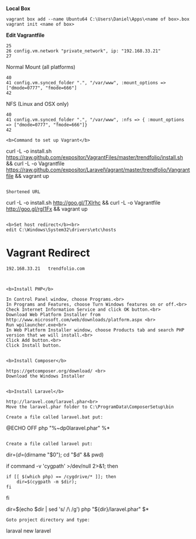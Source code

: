 <b>Local Box</b>
~~~
vagrant box add --name Ubuntu64 C:\Users\Daniel\Apps\<name of box>.box
vagrant init <name of box>
~~~
<b>Edit Vagrantfile</b>
~~~
25
26 config.vm.network "private_network", ip: "192.168.33.21"
27
~~~

Normal Mount (all platforms)
~~~
40
41 config.vm.synced_folder ".", "/var/www", :mount_options => ["dmode=0777", "fmode=666"]
42
~~~


NFS (Linux and OSX only)
~~~
40
41 config.vm.synced_folder ".", "/var/www", :nfs => { :mount_options => ["dmode=0777", "fmode=666"]}
42
~~~

~~~
<b>Command to set up Vagrant</b>
~~~
curl -L -o install.sh https://raw.github.com/expositor/VagrantFiles/master/trendfolio/install.sh && curl -L -o Vagrantfile https://raw.github.com/expositor/LaravelVagrant/master/trendfolio/Vangrantfile && vagrant up
~~~

Shortened URL

~~~
curl -L -o install.sh http://goo.gl/TXlrhc && curl -L -o Vagrantfile http://goo.gl/rgI1Fx && vagrant up
~~~

<b>Set host redirect</b><br>
edit C:\Windows\System32\drivers\etc\hosts
~~~
# Vagrant Redirect
	192.168.33.21 	trendfolio.com
~~~


<b>Install PHP</b>

In Control Panel window, choose Programs.<br>
In Programs and Features, choose Turn Windows features on or off.<br>
Check Internet Information Service and click OK button.<br>
Download Web Platform Installer from http://www.microsoft.com/web/downloads/platform.aspx <br>
Run wpilauncher.exe<br>
In Web Platform Installer window, choose Products tab and search PHP version that we will install.<br>
Click Add button.<br>
Click Install button.


<b>Install Composer</b>

https://getcomposer.org/download/ <br>
Download the Windows Installer


<b>Install Laravel</b>

http://laravel.com/laravel.phar<br>
Move the laravel.phar folder to C:\ProgramData\ComposerSetup\bin

Create a file called laravel.bat put:
~~~
@ECHO OFF
php "%~dp0laravel.phar" %*
~~~

Create a file called laravel put:
~~~
dir=$(d=$(dirname "$0"); cd "$d" && pwd)

if command -v 'cygpath' >/dev/null 2>&1; then

	if [[ $(which php) == /cygdrive/* ]]; then
  		dir=$(cygpath -m $dir);
  	fi
fi

dir=$(echo $dir | sed 's/ /\ /g')
php "${dir}/laravel.phar" $*
~~~
Goto project directory and type:
~~~
laraval new laravel
~~~
